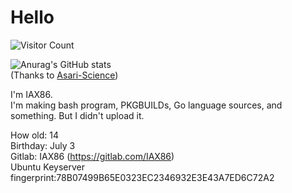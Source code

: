 # Hello

<!--
**IAX86/IAX86** is a ✨ _special_ ✨ repository because its `README.md` (this file) appears on your GitHub profile.
-->
![Visitor Count](https://profile-counter.glitch.me/IAX86/count.svg)  

![Anurag's GitHub stats](https://github-readme-stats.vercel.app/api?username=IAX86&show_icons=true&theme=tokyonight)  
\(Thanks to [Asari-Science](https://github.com/Asari-Science)\)

I'm IAX86.  
I'm making bash program, PKGBUILDs, Go language sources, and something. But I didn't upload it.

How old: 14  
Birthday: July 3    
Gitlab: IAX86 (<https://gitlab.com/IAX86>)  
Ubuntu Keyserver fingerprint:78B07499B65E0323EC2346932E3E43A7ED6C72A2  
